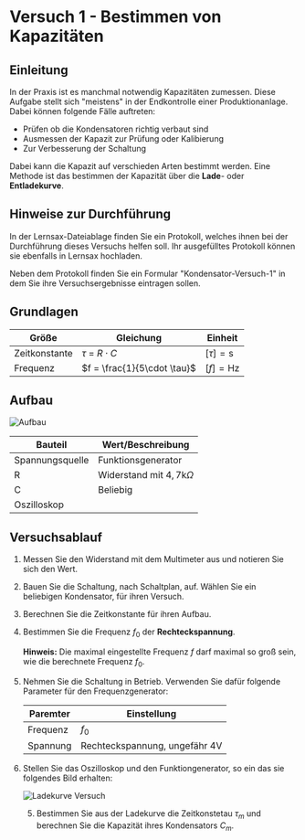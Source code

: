 # Versuch 1 - Bestimmen von Kapazitäten

## Einleitung 

In der Praxis ist es manchmal notwendig Kapazitäten zumessen. Diese Aufgabe stellt sich "meistens" in der Endkontrolle einer Produktionanlage. Dabei können folgende Fälle auftreten:

- Prüfen ob die Kondensatoren richtig verbaut sind
- Ausmessen der Kapazit zur Prüfung oder Kalibierung
- Zur Verbesserung der Schaltung

Dabei kann die Kapazit auf verschieden Arten bestimmt werden. Eine Methode ist das bestimmen der Kapazität über die **Lade**- oder **Entladekurve**.

## Hinweise zur Durchführung

In der Lernsax-Dateiablage finden Sie ein Protokoll, welches ihnen bei der Durchführung dieses Versuchs helfen soll. Ihr ausgefülltes Protokoll können sie ebenfalls in Lernsax hochladen.

Neben dem Protokoll finden Sie ein Formular "Kondensator-Versuch-1" in dem Sie ihre Versuchsergebnisse eintragen sollen. 

## Grundlagen

| Größe         | Gleichung                   | Einheit             |
| ------------- | --------------------------- | ------------------- |
| Zeitkonstante | $\tau$ = $R \cdot C$        | $[\tau] = \text{s}$ |
| Frequenz      | $f = \frac{1}{5\cdot \tau}$ | $[f] = \text{Hz}$   |

## Aufbau 

![Aufbau](../Bilder/Versuch-1/aufbau.png)

| Bauteil         | Wert/Beschreibung                   |
| --------------- | ----------------------------------- |
| Spannungsquelle | Funktionsgenerator                  |
| R               | Widerstand mit $4,7 \text{k}\Omega$ |
| C               | Beliebig                            |
| Oszilloskop     |                                     |



## Versuchsablauf 

1. Messen Sie den Widerstand mit dem Multimeter aus und notieren Sie sich den Wert.
2. Bauen Sie die Schaltung, nach Schaltplan, auf. Wählen Sie ein beliebigen Kondensator, für ihren Versuch.

1. Berechnen Sie die Zeitkonstante für ihren Aufbau.

2. Bestimmen Sie die Frequenz $f_0$ der **Rechteckspannung**.  

   **Hinweis:** Die maximal eingestellte Frequenz $f$ darf maximal so groß sein, wie die berechnete Frequenz $f_0$.

3. Nehmen Sie die Schaltung in Betrieb. Verwenden Sie dafür folgende Parameter für den Frequenzgenerator:

   | Paremter | Einstellung                             |
   | -------- | --------------------------------------- |
   | Frequenz | $f_0$                                   |
   | Spannung | Rechteckspannung, ungefähr $4 \text{V}$ |

4. Stellen Sie das Oszilloskop und den Funktiongenerator, so ein das sie folgendes Bild erhalten:

   ![Ladekurve Versuch](../Bilder/Versuch-1/ladekurve.png)

   5. Bestimmen Sie aus der Ladekurve die Zeitkonstetau $\tau_{m}$ und berechnen Sie die Kapazität ihres Kondensators $C_m$. 